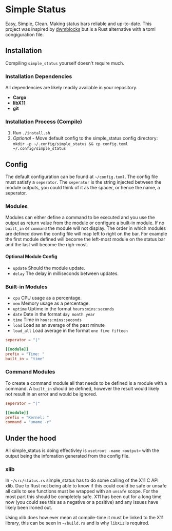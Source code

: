 # Simple Status

Easy, Simple, Clean. Making status bars reliable and up-to-date. This project was inspired by [dwmblocks](https://github.com/torrinfail/dwmblocks) but is a Rust alternative with a toml congiguration file.

## Installation

Compiling `simple_status` yourself doesn't require much.

### Installation Dependencies

All dependencies are likely readily available in your repository.

- **Cargo**
- **libX11**
- **git**

### Installation Process (Compile)

1. Run `./install.sh`
2. *Optional* - Move default config to the simple_status config directory: `mkdir -p ~/.config/simple_status && cp config.toml ~/.config/simple_status`

## Config

The default configuration can be found at `~/config.toml`. The config file must satisfy a `seperator`. The `seperator` is the string injected between the module outputs, you could think of it as the spacer, or hence the name, a seperator.

### Modules

Modules can either define a command to be executed and you use the output as return value from the module or configure a built-in module. If no `built_in` or `command` the module will not display. The order in which modules are defined down the config file will map left to right on the bar. For example the first module defined will become the left-most module on the status bar and the last will become the righ-most.

#### Optional Module Config

- `update` Should the module update.
- `delay` The delay in milliseconds between updates.

### Built-in Modules

- `cpu` CPU usage as a percentage.
- `mem` Memory usage as a percentage.
- `uptime` Uptime in the format `hours:mins:seconds`
- `date` Date in the format `day month year`
- `time` Time in `hours:mins:seconds`
- `load` Load as an average of the past minute
- `load_all` Load average in the format `one five fifteen`

``` toml
seperator = "|"

[[module]]
prefix = "Time: "
built_in = "time"
```

### Command Modules

To create a command module all that needs to be defined is a module with a command. A `built_in` should be defined, however the result would likely not result in an error and would be ignored.

``` toml
seperator = "|"

[[module]]
prefix = "Kernel: "
command = "uname -r"
```

## Under the hood

All simple_status is doing effectivley is `xsetroot -name <output>` with the output being the infomation generated from the config file.

### xlib

In `~/src/status.rs` simple_status has to do some calling of the X11 C API xlib. Due to Rust not being able to know if this could could be safe or unsafe all calls to see functions must be wrapped with an `unsafe` scope. For the most part this should be completely safe. X11 has been out for a long time now (you could see this as a negative or a positive) and any issues have likely been ironed out.

Using xlib does how ever mean at compile-time it must be linked to the X11 library, this can be seen in `~/build.rs` and is why `libX11` is required.
